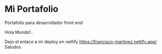 # Mi Portafolio
Portafolio para desarrollador front end

Hola Mundo!.. 

Dejo el enlace a mi deploy en netlify
https://francisco-martinez.netlify.app/
Saludos
